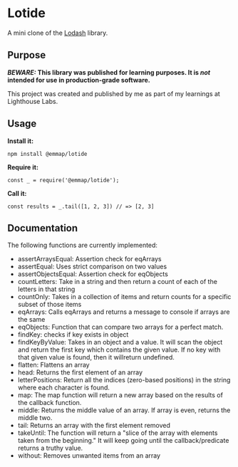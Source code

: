 # Lotide

A mini clone of the [Lodash](https://lodash.com) library.

## Purpose

**_BEWARE:_ This library was published for learning purposes. It is _not_ intended for use in production-grade software.**

This project was created and published by me as part of my learnings at Lighthouse Labs. 

## Usage

**Install it:**

`npm install @emmap/lotide`

**Require it:**

`const _ = require('@emmap/lotide');`

**Call it:**

`const results = _.tail([1, 2, 3]) // => [2, 3]`

## Documentation

The following functions are currently implemented:

* assertArraysEqual: Assertion check for eqArrays
* assertEqual: Uses strict comparison on two values
* assertObjectsEqual: Assertion check for eqObjects
* countLetters: Take in a string and then return a count of each of the letters in that string
* countOnly: Takes in a collection of items and return counts for a specific subset of those items
* eqArrays: Calls eqArrays and returns a message to console if arrays are the same
* eqObjects: Function that can compare two arrays for a perfect match.
* findKey: checks if key exists in object
* findKeyByValue: Takes in an object and a value. It will scan the object and return the first key which contains the given value. If no key with that given value is found, then it willreturn undefined.
* flatten: Flattens an array
* head: Returns the first element of an array
* letterPositions: Return all the indices (zero-based positions) in the string where each character is found.
* map: The map function will return a new array based on the results of the callback function.
* middle: Returns the middle value of an array. If array is even, returns the middle two.
* tail: Returns an array with the first element removed
* takeUntil: The function will return a "slice of the array with elements taken from the beginning." It will keep going until the callback/predicate returns a truthy value.
* without: Removes unwanted items from an array